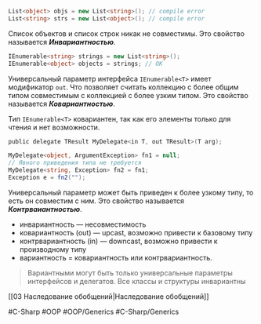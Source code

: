 ```csharp
List<object> objs = new List<string>(); // compile error
List<string> strs = new List<object>(); // compile error
```

Список объектов и список строк никак не совместимы. Это свойство называется ***Инвариантностью***.

```csharp
IEnumerable<string> strings = new List<string>();
IEnumerable<object> objects = strings; // OK
```

Универсальный параметр интерфейса `IEnumerable<T>` имеет модификатор `out`. Что позволяет считать коллекцию с более общим типом совместимым с коллекцией с более узким типом. Это свойство называется ***Ковариантностью***.

Тип `IEnumerable<T>` ковариантен, так как его элементы только для чтения и нет возможности.
```csharp
public delegate TResult MyDelegate<in T, out TResult>(T arg);

MyDelegate<object, ArgumentException> fn1 = null;
// Явного приведения типа не требуется 
MyDelegate<string, Exception> fn2 = fn1;
Exception e = fn2(""); 
```

Универсальный параметр может быть приведен к более узкому типу, то есть он совместим с ним. Это свойство называется ***Контрваиантностью***.

* инвариантность — несовместимость
* ковариантность (out) — upcast, возможно привести к базовому типу
* контрвариантность (in) — downcast, возможно привести к производному типу
* вариантность = ковариантность или контрвариантность.

>Вариантными могут быть только универсальные параметры интерфейсов и делегатов.
>Все классы и структуры инвариантны

[[03 Наследование обобщений|Наследование обобщений]]

#C-Sharp #OOP #OOP/Generics #C-Sharp/Generics 